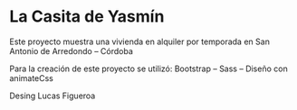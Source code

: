 # La Casita de Yasmín

Este proyecto muestra una vivienda en alquiler por temporada en San Antonio de Arredondo – Córdoba

Para la creación de este proyecto se utilizó: Bootstrap – Sass – Diseño con animateCss

Desing Lucas Figueroa